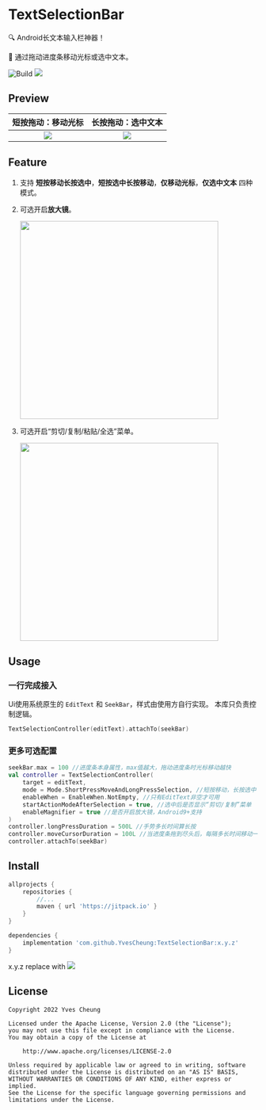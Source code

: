 # TextSelectionBar

:mag: Android长文本输入栏神器！

:straight_ruler: 通过拖动进度条移动光标或选中文本。

![Build](https://github.com/YvesCheung/TextSelectionBar/workflows/Build/badge.svg) [![](https://jitpack.io/v/YvesCheung/TextSelectionBar.svg)](https://jitpack.io/#YvesCheung/TextSelectionBar)

## Preview

|短按拖动：移动光标|长按拖动：选中文本|
|:---:|:---:|
|![](https://upload-images.jianshu.io/upload_images/6368225-683fc32590282593.gif?imageMogr2/auto-orient/strip)|![](https://upload-images.jianshu.io/upload_images/6368225-98255a5a517dc565.gif?imageMogr2/auto-orient/strip)|

## Feature

1. 支持 **短按移动长按选中**，**短按选中长按移动**，**仅移动光标**，**仅选中文本** 四种模式。
2. 可选开启**放大镜**。
    
    <img src="https://upload-images.jianshu.io/upload_images/6368225-33079f7ecb13269e.jpg?imageMogr2/auto-orient/strip%7CimageView2/2/w/1240" width="400"/>

3. 可选开启“剪切/复制/粘贴/全选”菜单。
    
    <img src="https://upload-images.jianshu.io/upload_images/6368225-610b869f32ed4240.jpg?imageMogr2/auto-orient/strip%7CimageView2/2/w/1240" width="400"/>
    
## Usage

### 一行完成接入

Ui使用系统原生的 `EditText` 和 `SeekBar`，样式由使用方自行实现。
本库只负责控制逻辑。

```kotlin
TextSelectionController(editText).attachTo(seekBar)
```

### 更多可选配置

```kotlin
seekBar.max = 100 //进度条本身属性，max值越大，拖动进度条时光标移动越快
val controller = TextSelectionController(
    target = editText, 
    mode = Mode.ShortPressMoveAndLongPressSelection, //短按移动，长按选中
    enableWhen = EnableWhen.NotEmpty, //只有EditText非空才可用
    startActionModeAfterSelection = true, //选中后是否显示“剪切/复制”菜单
    enableMagnifier = true //是否开启放大镜，Android9+支持
)
controller.longPressDuration = 500L //手势多长时间算长按
controller.moveCursorDuration = 100L //当进度条拖到尽头后，每隔多长时间移动一次光标
controller.attachTo(seekBar)

```

## Install

```groovy
allprojects {
    repositories {
        //...
        maven { url 'https://jitpack.io' }
    }
}

dependencies {
    implementation 'com.github.YvesCheung:TextSelectionBar:x.y.z'
}
```

x.y.z replace with [![](https://jitpack.io/v/YvesCheung/TextSelectionBar.svg)](https://jitpack.io/#YvesCheung/TextSelectionBar)

## License

	Copyright 2022 Yves Cheung
	
   	Licensed under the Apache License, Version 2.0 (the "License");
   	you may not use this file except in compliance with the License.
   	You may obtain a copy of the License at

       	http://www.apache.org/licenses/LICENSE-2.0

   	Unless required by applicable law or agreed to in writing, software
   	distributed under the License is distributed on an "AS IS" BASIS,
   	WITHOUT WARRANTIES OR CONDITIONS OF ANY KIND, either express or implied.
   	See the License for the specific language governing permissions and
   	limitations under the License.

